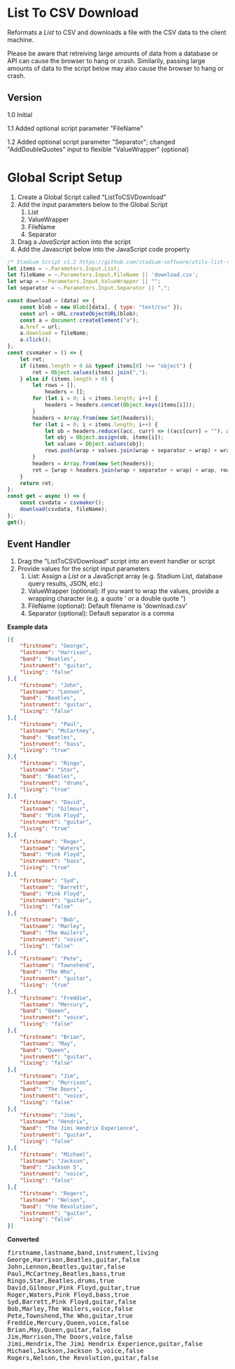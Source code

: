 # List To CSV Download

Reformats a *List* to CSV and downloads a file with the CSV data to the client machine. 

Please be aware that retreiving large amounts of data from a database or API can cause the browser to hang or crash. Similarily, passing large amounts of data to the script below may also cause the browser to hang or crash. 

## Version 

1.0 Initial

1.1 Added optional script parameter "FileName"

1.2 Added optional script parameter "Separator"; changed "AddDoubleQuotes" input to flexible "ValueWrapper" (optional)

# Global Script Setup
1. Create a Global Script called "ListToCSVDownload"
2. Add the input parameters below to the Global Script
   1. List
   2. ValueWrapper
   3. FileName
   4. Separator
3. Drag a *JavaScript* action into the script
4. Add the Javascript below into the JavaScript code property
```javascript
/* Stadium Script v1.2 https://github.com/stadium-software/utils-list-to-csv-download */
let items = ~.Parameters.Input.List;
let fileName = ~.Parameters.Input.FileName || 'download.csv';
let wrap = ~.Parameters.Input.ValueWrapper || "";
let separator = ~.Parameters.Input.Separator || ",";

const download = (data) => {
    const blob = new Blob([data], { type: "text/csv" });
    const url = URL.createObjectURL(blob);
    const a = document.createElement("a");
    a.href = url;
    a.download = fileName;
    a.click();
};
const csvmaker = () => {
    let ret;
    if (items.length > 0 && typeof items[0] !== "object") {
        ret = Object.values(items).join(",");
    } else if (items.length > 0) {
        let rows = [],
            headers = [];
        for (let i = 0; i < items.length; i++) {
            headers = headers.concat(Object.keys(items[i]));
        }
        headers = Array.from(new Set(headers));
        for (let i = 0; i < items.length; i++) {
            let ob = headers.reduce((acc, curr) => ((acc[curr] = ""), acc), {});
            let obj = Object.assign(ob, items[i]);
            let values = Object.values(obj);
            rows.push(wrap + values.join(wrap + separator + wrap) + wrap);
        }
        headers = Array.from(new Set(headers));
        ret = [wrap + headers.join(wrap + separator + wrap) + wrap, rows.join("\n")].join("\n");
    }
    return ret;
};
const get = async () => {
    const csvdata = csvmaker();
    download(csvdata, fileName);
};
get();
```

## Event Handler
1. Drag the "ListToCSVDownload" script into an event handler or script
2. Provide values for the script input parameters
   1. List: Assign a *List* or a JavaScript array (e.g. Stadium List, database query results, JSON, etc.)
   2. ValueWrapper (optional): If you want to wrap the values, provide a wrapping character (e.g. a quote ' or a double quote ")
   3. FileName (optional): Default filename is 'download.csv'
   4. Separator (optional): Default separator is a comma

**Example data**
```json
[{
	"firstname": "George",
	"lastname": "Harrison",
	"band": "Beatles",
	"instrument": "guitar",
	"living": "false"
},{
	"firstname": "John",
	"lastname": "Lennon",
	"band": "Beatles",
	"instrument": "guitar",
	"living": "false"
},{
	"firstname": "Paul",
	"lastname": "McCartney",
	"band": "Beatles",
	"instrument": "bass",
	"living": "true"
},{
	"firstname": "Ringo",
	"lastname": "Star",
	"band": "Beatles",
	"instrument": "drums",
	"living": "true"
},{
	"firstname": "David",
	"lastname": "Gilmour",
	"band": "Pink Floyd",
	"instrument": "guitar",
	"living": "true"
},{
	"firstname": "Roger",
	"lastname": "Waters",
	"band": "Pink Floyd",
	"instrument": "bass",
	"living": "true"
},{
	"firstname": "Syd",
	"lastname": "Barrett",
	"band": "Pink Floyd",
	"instrument": "guitar",
	"living": "false"
},{
	"firstname": "Bob",
	"lastname": "Marley",
	"band": "The Wailers",
	"instrument": "voice",
	"living": "false"
},{
	"firstname": "Pete",
	"lastname": "Townshend",
	"band": "The Who",
	"instrument": "guitar",
	"living": "true"
},{
	"firstname": "Freddie",
	"lastname": "Mercury",
	"band": "Queen",
	"instrument": "voice",
	"living": "false"
},{
	"firstname": "Brian",
	"lastname": "May",
	"band": "Queen",
	"instrument": "guitar",
	"living": "false"
},{
	"firstname": "Jim",
	"lastname": "Morrison",
	"band": "The Doors",
	"instrument": "voice",
	"living": "false"
},{
	"firstname": "Jimi",
	"lastname": "Hendrix",
	"band": "The Jimi Hendrix Experience",
	"instrument": "guitar",
	"living": "false"
},{
	"firstname": "Michael",
	"lastname": "Jackson",
	"band": "Jackson 5",
	"instrument": "voice",
	"living": "false"
},{
	"firstname": "Rogers",
	"lastname": "Nelson",
	"band": "the Revolution",
	"instrument": "guitar",
	"living": "false"
}]
```

**Converted**
<pre>
firstname,lastname,band,instrument,living
George,Harrison,Beatles,guitar,false
John,Lennon,Beatles,guitar,false
Paul,McCartney,Beatles,bass,true
Ringo,Star,Beatles,drums,true
David,Gilmour,Pink Floyd,guitar,true
Roger,Waters,Pink Floyd,bass,true
Syd,Barrett,Pink Floyd,guitar,false
Bob,Marley,The Wailers,voice,false
Pete,Townshend,The Who,guitar,true
Freddie,Mercury,Queen,voice,false
Brian,May,Queen,guitar,false
Jim,Morrison,The Doors,voice,false
Jimi,Hendrix,The Jimi Hendrix Experience,guitar,false
Michael,Jackson,Jackson 5,voice,false
Rogers,Nelson,the Revolution,guitar,false
</pre>
